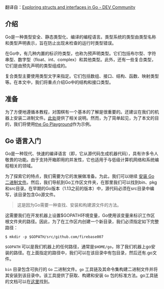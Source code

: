 翻译自：[Exploring structs and interfaces in Go - DEV Community](https://dev.to/bnevilleoneill/exploring-structs-and-interfaces-in-go-31ho)

## 介绍

Go是一种类型安全、静态类型化、编译的编程语言。类型系统的类型由类型名称和类型声明表示，旨在防止出现未检查的运行时类型错误。

在Go中，有几种内置的标识符类型，也称为预声明类型。它们包括布尔型、字符串型、数字型（float、int、complex）和其他类型。此外，还有一些复合类型，它们是由预先声明的类型组成的。

复合类型主要使用类型文字来指定。它们包括数组、接口、结构、函数、映射类型等。在本文中，我们将重点介绍Go中的结构和接口类型。

## 准备

为了方便地遵循本教程，对围棋有一个基本的了解是很重要的。还建议在我们的机器上安装二进制文件。[此处](https://golang.org/doc/install)提供了相关说明。然而，为了简单起见，为了本文的目的，我们将使用[the Go Playground](https://play.golang.org/)作为示例。

## Go 语言入门

Go是一种现代、快速的编译语言（即，它从源代码生成机器代码），具有许多令人敬畏的功能。由于支持开箱即用的并发性，它也适用于与低级计算机网络和系统编程相关的领域。



为了探索它的特点，我们需要为它的发展做准备。为此，我们可以继续 [安装 Go 二进制文件](https://golang.org/doc/install)。然后，我们导航到Go工作区文件夹，在那里我们可以找到bin、pkg和src目录。在早期的Go版本（1.13之前的版本）中，源代码必须在src目录中编写，该目录包含Go源文件。



>  这是因为Go需要一种查找、安装和构建源文件的方法。



这需要我们在开发机器上设置$GOPATH环境变量，Go使用该变量来标识工作区根文件夹的路径。因此，为了在工作区内创建一个新目录，我们必须指定如下完整路径：



```
$ mkdir -p $GOPATH/src/github.com/firebase007
```



`$GOPATH` 可以是我们机器上的任何路径，通常是`$HOME/go`，除了我们机器上go安装的路径。在上面指定的路径中，我们可以在该目录中有包目录，然后还有.go文件。



`bin` 目录包含可执行的 `Go` 二进制文件。`go` 工具链及其命令集构建二进制文件并将其安装到该目录中。该工具提供了获取、构建和安装 `Go` 包的标准方法。go工具链的文档可以在[这里](https://golang.org/cmd/go/)找到。




